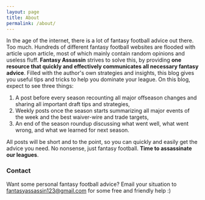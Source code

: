 ```yaml
---
layout: page
title: About
permalink: /about/
---
```


In the age of the internet, there is a lot of fantasy football advice out there. Too much. Hundreds of different fantasy football websites are flooded with article upon article, most of which mainly contain random opinions and useless fluff. **Fantasy Assassin** strives to solve this, by providing **one resource that quickly and effectively communicates all necessary fantasy advice**. Filled with the author's own strategies and insights, this blog gives you useful tips and tricks to help you dominate your league. On this blog, expect to see three things:
1. A post before every season recounting all major offseason changes and sharing all important draft tips and strategies,
2. Weekly posts once the season starts summarizing all major events of the week and the best waiver-wire and trade targets,
3. An end of the season roundup discussing what went well, what went wrong, and what we learned for next season.

All posts will be short and to the point, so you can quickly and easily get the advice you need. No nonsense, just fantasy football. **Time to assassinate our leagues**.

### Contact

Want some personal fantasy football advice? Email your situation to [fantasyassassin123@gmail.com](mailto:fantasyassassin123@gmail.com) for some free and friendly help :)

